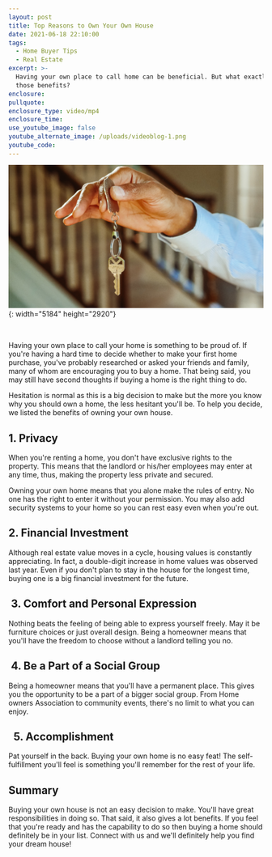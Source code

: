 ```yaml
---
layout: post
title: Top Reasons to Own Your Own House
date: 2021-06-18 22:10:00
tags:
  - Home Buyer Tips
  - Real Estate
excerpt: >-
  Having your own place to call home can be beneficial. But what exactly are
  those benefits?
enclosure:
pullquote:
enclosure_type: video/mp4
enclosure_time:
use_youtube_image: false
youtube_alternate_image: /uploads/videoblog-1.png
youtube_code:
---
```

![](/uploads/pexels-kindel-media-7578977.jpg){: width="5184" height="2920"}

&nbsp;

Having your own place to call your home is something to be proud of. If you're having a hard time to decide whether to make your first home purchase, you've probably researched or asked your friends and family, many of whom are encouraging you to buy a home. That being said, you may still have second thoughts if buying a home is the right thing to do.

Hesitation is normal as this is a big decision to make but the more you know why you should own a home, the less hesitant you'll be. To help you decide, we listed the benefits of owning your own house.

## **1\. Privacy**

When you're renting a home, you don't have exclusive rights to the property. This means that the landlord or his/her employees may enter at any time, thus, making the property less private and secured.

Owning your own home means that you alone make the rules of entry. No one has the right to enter it without your permission. You may also add security systems to your home so you can rest easy even when you're out.

## **2\. Financial Investment**

Although real estate value moves in a cycle, housing values is constantly appreciating. In fact, a double-digit increase in home values was observed last year. Even if you don't plan to stay in the house for the longest time, buying one is a big financial investment for the future.

## **&nbsp;3. Comfort and Personal Expression**

Nothing beats the feeling of being able to express yourself freely. May it be furniture choices or just overall design. Being a homeowner means that you'll have the freedom to choose without a landlord telling you no.

## &nbsp;**4\. Be a Part of a Social Group**

Being a homeowner means that you'll have a permanent place. This gives you the opportunity to be a part of a bigger social group. From Home owners Association to community events, there's no limit to what you can&nbsp; enjoy.

## **&nbsp; 5. Accomplishment**

Pat yourself in the back. Buying your own home is no easy feat\! The self-fulfillment you'll feel is something you'll remember for the rest of your life.

## Summary

Buying your own house is not an easy decision to make. You'll have great responsibilities in doing so. That said, it also gives a lot benefits. If you feel that you're ready and has the capability to do so then buying a home should definitely be in your list. Connect with us and we'll definitely help you find your dream house\!

&nbsp;

&nbsp;

